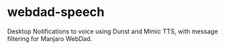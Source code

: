 # webdad-speech

Desktop Notifications to voice using Dunst and Mimic TTS, with message filtering for Manjaro WebDad.
